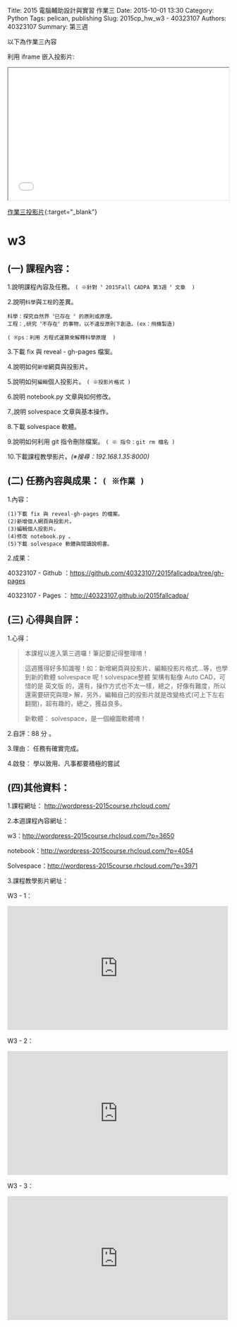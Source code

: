 Title: 2015 電腦輔助設計與實習 作業三
Date: 2015-10-01 13:30
Category: Python
Tags: pelican, publishing
Slug: 2015cp_hw_w3 - 40323107
Authors: 40323107
Summary: 第三週

以下為作業三內容

利用 iframe 嵌入投影片:

<iframe src="40323107_cp_w3_p.html" width="500" height="300"></iframe>

[作業三投影片](40323107_cp_w3_p.html){:target="_blank"}

w3
============

(一) 課程內容：
-----------------------

1.說明課程內容及任務。
`( ※針對〝 2015Fall CADPA 第3週 〞文章  )`

2.說明`科學`與`工程`的差異。

    科學：探究自然界〝已存在 〞的原則或原理。
    工程：,研究〝不存在〞的事物，以不違反原則下創造。(ex：飛機製造)

`( ※ps：利用 方程式運算來解釋科學原理  )`

3.下載 fix 與 reveal - gh-pages 檔案。

4.說明如何`新增`網頁與投影片。

5.說明如何`編輯`個人投影片。
`( ※投影片格式 )`

6.說明 notebook.py 文章與如何修改。

7.,說明 solvespace 文章與基本操作。

8.下載 solvespace 軟體。

9.說明如何利用 git 指令刪除檔案。
`( ※ 指令：git rm 檔名 )`

10.下載課程教學影片。*(※搜尋：192.168.1.35:8000)*


(二) 任務內容與成果： `( ※作業 )`
----------------------------------------------

1.內容：

    (1)下載 fix 與 reveal-gh-pages 的檔案。
    (2)新增個人網頁與投影片。
    (3)編輯個人投影片。
    (4)修改 notebook.py 。
    (5)下載 solvespace 軟體與閱讀說明書。


2.成果：

40323107 - Github ：https://github.com/40323107/2015fallcadpa/tree/gh-pages

40323107 -  Pages ： http://40323107.github.io/2015fallcadpa/



(三) 心得與自評：
-------------------------

1.心得：

> 本課程以進入第三週囉！筆記要記得整理唷！
>
> 這週獲得好多知識喔！如：新增網頁與投影片、編輯投影片格式...等，也學到新的軟體 solvespace 呢！solvespace整體
> 架構有點像 Auto CAD，可惜的是 英文版 的，還有，操作方式也不太一樣，總之，好像有難度，所以還需要研究與理> 解，另外，編輯自己的投影片就是改變格式(可上下左右翻閱)，超有趣的，總之，獲益良多。
>
> 新軟體： solvespace，是一個繪圖軟體唷！
    
2.自評：88 分 。

3.理由： 任務有確實完成。

4.啟發： 學以致用、凡事都要積極的嘗試	

(四)其他資料：
----------------------- 

1.課程網址： http://wordpress-2015course.rhcloud.com/

2.本週課程內容網址：

w3：http://wordpress-2015course.rhcloud.com/?p=3650

notebook：http://wordpress-2015course.rhcloud.com/?p=4054

Solvespace：http://wordpress-2015course.rhcloud.com/?p=3971
                   

3.課程教學影片網址：

W3 - 1：
 <iframe src="https://player.vimeo.com/video/141021392" width="500" height="281" frameborder="0" webkitallowfullscreen mozallowfullscreen allowfullscreen></iframe>
 
 W3 - 2：
 <iframe src="https://player.vimeo.com/video/141024439" width="500" height="281" frameborder="0" webkitallowfullscreen mozallowfullscreen allowfullscreen></iframe>
 
 W3 - 3：
 <iframe src="https://player.vimeo.com/video/141026116" width="500" height="281" frameborder="0" webkitallowfullscreen mozallowfullscreen allowfullscreen></iframe>